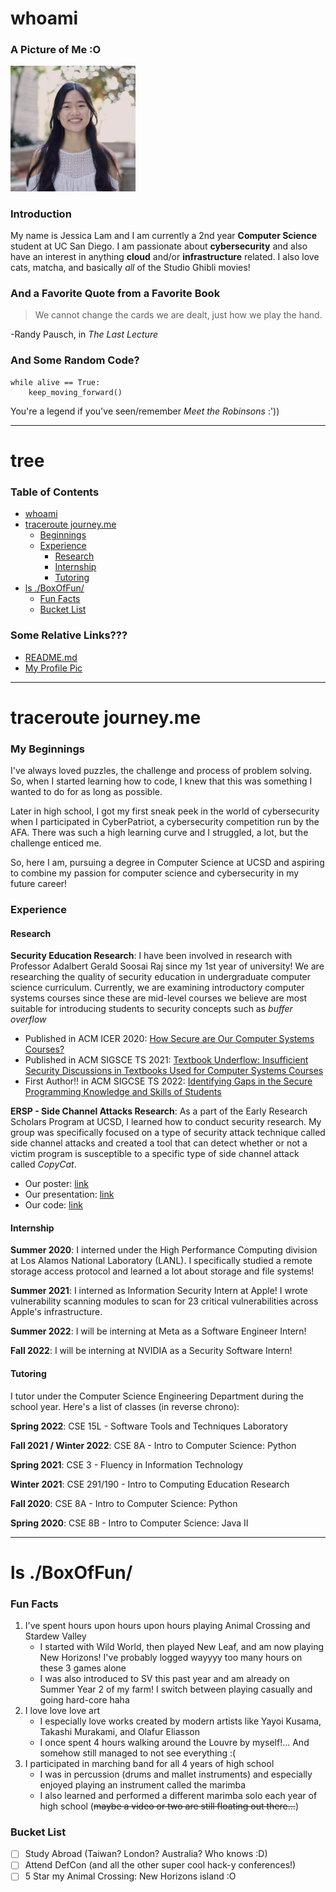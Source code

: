 # whoami
### A Picture of Me :O
<img src="./Jessica_Lam.jpeg" alt="my profile picture" width="200"/>

### Introduction
My name is Jessica Lam and I am currently a 2nd year **Computer Science** student at UC San Diego. I am passionate about **cybersecurity** and also have an interest in anything **cloud** and/or **infrastructure** related. I also love cats, matcha, and basically *all* of the Studio Ghibli movies!

### And a Favorite Quote from a Favorite Book
> We cannot change the cards we are dealt, just how we play the hand.

-Randy Pausch, in *The Last Lecture*

### And Some Random Code?
```
while alive == True:
    keep_moving_forward()
```
You're a legend if you've seen/remember *Meet the Robinsons* :'))

---

# tree
### Table of Contents
- [whoami](https://jesslam948.github.io/#whoami)
- [traceroute journey.me](https://jesslam948.github.io/#traceroute-journeyme)
    - [Beginnings](https://jesslam948.github.io/#my-beginnings)
    - [Experience](https://jesslam948.github.io/#experience)
        - [Research](https://jesslam948.github.io/#research)
        - [Internship](https://jesslam948.github.io/#internship)
        - [Tutoring](https://jesslam948.github.io/#tutoring)
- [ls ./BoxOfFun/](https://jesslam948.github.io/#ls-boxoffun)
    - [Fun Facts](https://jesslam948.github.io/#fun-facts)
    - [Bucket List](https://jesslam948.github.io/#bucket-list)

### Some Relative Links???
- [README.md](./README.md)
- [My Profile Pic](./Jessica_Lam.jpeg)

---

# traceroute journey.me
### My Beginnings
I've always loved puzzles, the challenge and process of problem solving. So, when I started learning how to code, I knew that this was something I wanted to do for as long as possible.

Later in high school, I got my first sneak peek in the world of cybersecurity when I participated in CyberPatriot, a cybersecurity competition run by the AFA. There was such a high learning curve and I struggled, a lot, but the challenge enticed me.

So, here I am, pursuing a degree in Computer Science at UCSD and aspiring to combine my passion for computer science and cybersecurity in my future career!

### Experience
#### Research
**Security Education Research**: I have been involved in research with Professor Adalbert Gerald Soosai Raj since my 1st year of university! We are researching the quality of security education in undergraduate computer science curriculum. Currently, we are examining introductory computer systems courses since these are mid-level courses we believe are most suitable for introducing students to security concepts such as *buffer overflow*
- Published in ACM ICER 2020: [How Secure are Our Computer Systems Courses?](https://dl.acm.org/doi/10.1145/3372782.3406266)
- Published in ACM SIGSCE TS 2021: [Textbook Underflow: Insufficient Security Discussions in Textbooks Used for Computer Systems Courses](https://dl.acm.org/doi/10.1145/3408877.3432416)
- First Author!! in ACM SIGCSE TS 2022: [Identifying Gaps in the Secure Programming Knowledge and Skills of Students](https://dl.acm.org/doi/10.1145/3478431.3499391)

**ERSP - Side Channel Attacks Research**: As a part of the Early Research Scholars Program at UCSD, I learned how to conduct security research. My group was specifically focused on a type of security attack technique called side channel attacks and created a tool that can detect whether or not a victim program is susceptible to a specific type of side channel attack called *CopyCat*.
- Our poster: [link](https://drive.google.com/file/d/1a8HF_0W8X-SvuzfifL0QgFqsTnFp2i8h/view)
- Our presentation: [link](https://drive.google.com/file/d/1kLY80YWIB172K3FkoHkwZswxkM-3cgnz/view)
- Our code: [link](https://github.com/Isnavarr/CatWalk)

#### Internship
**Summer 2020**: I interned under the High Performance Computing division at Los Alamos National Laboratory (LANL). I specifically studied a remote storage access protocol and learned a lot about storage and file systems!

**Summer 2021**: I interned as Information Security Intern at Apple! I wrote vulnerability scanning modules to scan for 23 critical vulnerabilities across Apple's infrastructure.

**Summer 2022**: I will be interning at Meta as a Software Engineer Intern!

**Fall 2022**: I will be interning at NVIDIA as a Security Software Intern!

#### Tutoring
I tutor under the Computer Science Engineering Department during the school year. Here's a list of classes (in reverse chrono):

**Spring 2022**: CSE 15L - Software Tools and Techniques Laboratory

**Fall 2021 / Winter 2022**: CSE 8A - Intro to Computer Science: Python

**Spring 2021**: CSE 3 - Fluency in Information Technology

**Winter 2021**: CSE 291/190 - Intro to Computing Education Research

**Fall 2020**: CSE 8A - Intro to Computer Science: Python

**Spring 2020**: CSE 8B - Intro to Computer Science: Java II

---

# ls ./BoxOfFun/
### Fun Facts
1. I've spent hours upon hours upon hours playing Animal Crossing and Stardew Valley
    - I started with Wild World, then played New Leaf, and am now playing New Horizons! I've probably logged wayyyy too many hours on these 3 games alone
    - I was also introduced to SV this past year and am already on Summer Year 2 of my farm! I switch between playing casually and going hard-core haha
2. I love love love art
    - I especially love works created by modern artists like Yayoi Kusama, Takashi Murakami, and Olafur Eliasson
    - I once spent 4 hours walking around the Louvre by myself!... And somehow still managed to not see everything :(
3. I participated in marching band for all 4 years of high school
    - I was in percussion (drums and mallet instruments) and especially enjoyed playing an instrument called the marimba
    - I also learned and performed a different marimba solo each year of high school (~~maybe a video or two are still floating out there...~~)

### Bucket List
- [ ]  Study Abroad (Taiwan? London? Australia? Who knows :D)
- [ ]  Attend DefCon (and all the other super cool hack-y conferences!)
- [ ]  5 Star my Animal Crossing: New Horizons island :O
